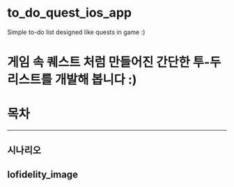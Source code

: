 # to_do_quest_ios_app
Simple to-do list designed like quests in game :)

# 게임 속 퀘스트 처럼 만들어진 간단한 투-두 리스트를 개발해 봅니다 :)

# 목차

----

## 시나리오

## lofidelity_image

